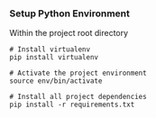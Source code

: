 ### Setup Python Environment

Within the project root directory
```
# Install virtualenv
pip install virtualenv

# Activate the project environment
source env/bin/activate

# Install all project dependencies
pip install -r requirements.txt
```